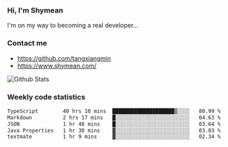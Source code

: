 ### Hi, I'm Shymean

I'm on my way to becoming a real developer...

### Contact me

- <https://github.com/tangxiangmin>
- <https://www.shymean.com/>

![Github Stats](https://github-readme-stats.vercel.app/api?username=tangxiangmin&show_icons=true&theme=dark)


###  Weekly code statistics

<!--START_SECTION:waka-->

```txt
TypeScript        40 hrs 10 mins  ████████████████████▒░░░░   80.99 %
Markdown          2 hrs 17 mins   █░░░░░░░░░░░░░░░░░░░░░░░░   04.63 %
JSON              1 hr 48 mins    █░░░░░░░░░░░░░░░░░░░░░░░░   03.64 %
Java Properties   1 hr 30 mins    ▓░░░░░░░░░░░░░░░░░░░░░░░░   03.03 %
textmate          1 hr 9 mins     ▓░░░░░░░░░░░░░░░░░░░░░░░░   02.34 %
```

<!--END_SECTION:waka-->